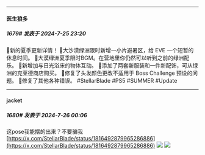 ﻿
*****

####  医生狼多  
##### 1679#       发表于 2024-7-25 23:20

🔶新的夏季更新详情！ 
🔸大沙漠绿洲限时新增一小片避暑区，给 EVE 一个短暂的休息时间。 
🔸大漠绿洲夏季限时BGM。在营地里你仍然可以听到之前的绿洲配乐。 
🔸新增加与日光浴床的物体互动。
 🔸添加了两套新服装和一件新配饰，可从绿洲的克莱德商店购买。
 🔸修复了头发颜色更改不适用于 Boss Challenge 预设的问题。 
🔸修复了其他各种错误。 #StellarBlade #PS5 #SUMMER #Update


*****

####  jacket  
##### 1680#       发表于 2024-7-26 00:06

这pose我能摆的出来？不要骗我
[https://x.com/StellarBlade/status/1816492879965286886](https://x.com/StellarBlade/status/1816492879965286886)
<img src="https://s21.ax1x.com/2024/07/26/pkbsFnf.jpg" referrerpolicy="no-referrer">
<img src="https://s21.ax1x.com/2024/07/26/pkbskB8.jpg" referrerpolicy="no-referrer">


